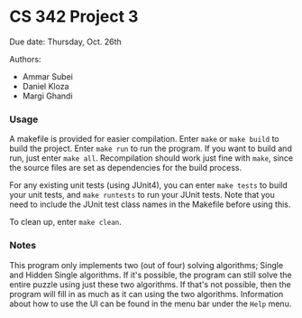 # CS 342 Project 3

Due date: Thursday, Oct. 26th

Authors:

* Ammar Subei
* Daniel Kloza
* Margi Ghandi

### Usage
A makefile is provided for easier compilation. Enter `make` or `make build` to build the project. Enter `make run` to run the program. If you want to build and run, just enter `make all`.
Recompilation should work just fine with `make`, since the source files are set as dependencies for the build process.

For any existing unit tests (using JUnit4), you can enter `make tests` to build your unit tests, and `make runtests` to run your JUnit tests. Note that you need to include the JUnit test class names in the Makefile before using this.

To clean up, enter `make clean`.

### Notes
This program only implements two (out of four) solving algorithms; Single and Hidden Single algorithms. If it's possible, the program can still solve the entire puzzle using just these two algorithms. If that's not possible, then the program will fill in as much as it can using the two algorithms. Information about how to use the UI can be found in the menu bar under the `Help` menu.